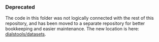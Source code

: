 ### Deprecated

The code in this folder was not logically connected with the rest of this repository, and has been moved to a separate repository for better bookkeeping and easier maintenance.
The new location is here: [dialstools/datasets](https://github.com/LukaLambrecht/dialstools/tree/main/datasets).
